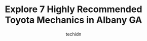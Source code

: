 ---
layout: ampstory
image: https://images.unsplash.com/photo-1653047256226-5abbfa82f1d7?ixlib=rb-4.0.3&ixid=MnwxMjA3fDB8MHxwaG90by1wYWdlfHx8fGVufDB8fHx8&auto=format&fit=crop&w=640&h=853&q=80
author: techidn
featured: false
description: Entrust your vehicle to the 7 best Toyota Mechanic in Albany GA, USA and experience the difference they can make. With their extensive knowledge, state-of-the-art facilities, and commitment 
title: Explore 7 Highly Recommended Toyota Mechanics in Albany GA
cover:
   title: Explore 7 Highly Recommended Toyota Mechanics in Albany GA
   subtitle: Rickpate
   background: https://images.unsplash.com/photo-1653047256226-5abbfa82f1d7?ixlib=rb-4.0.3&ixid=MnwxMjA3fDB8MHxwaG90by1wYWdlfHx8fGVufDB8fHx8&auto=format&fit=crop&w=640&h=853&q=80

pages: 
 - layout: thirds
   top: <h1>#1 Gieryics Automotive Repair</h1>
   bottom: "<p>I do Not recommend this place to anyone Especially if youre a woman..Tom is Not Honest !!! I have my own mechanic but he doesnt do electrical work so I took it here..I </p>"
   background: https://www.knot35.com/toplist/wp-content/uploads/2023/06/best-toyota-mechanic-1-in-albany-ga-1685833894.jpeg
   backgroundblur: true
 - layout: thirds
   top: <h1>#2 Hutchinson Toyota Service Department</h1>
   bottom: "<p>2865 Ledo Rd, Albany, GA 31707, United States</p>"
   background: https://www.knot35.com/toplist/wp-content/uploads/2023/06/best-toyota-mechanic-2-in-albany-ga-1685833895.jpeg
   cta:
      link: https://www.knot35.com/toplist/explore-7-highly-recommended-toyota-mechanics-in-albany-ga/
      text: Explore 7 Highly Recommended Toyota Mechanics in Albany GA
 - layout: thirds
   top: <h1>#3 Erickson Automotive LLC</h1>
   bottom: "<p>1019 W Oglethorpe Blvd, Albany, GA 31701, United States</p>"
   background: https://www.knot35.com/toplist/wp-content/uploads/2023/06/best-toyota-mechanic-3-in-albany-ga-1685833896.jpeg
   cta:
      link: https://www.knot35.com/toplist/explore-7-highly-recommended-toyota-mechanics-in-albany-ga/
      text: Explore 7 Highly Recommended Toyota Mechanics in Albany GA
 - layout: thirds
   top: <h1>#4 Albany Auto Service</h1>
   bottom: "<p>1305 Oglethorpe Ave, Albany, GA 31707, United States</p>"
   background: https://images.unsplash.com/photo-1527067829737-402993088e6b?ixlib=rb-4.0.3&ixid=MnwxMjA3fDB8MHxwaG90by1wYWdlfHx8fGVufDB8fHx8&auto=format&fit=crop&w=640&h=853&q=80
   cta:
      link: https://www.knot35.com/toplist/explore-7-highly-recommended-toyota-mechanics-in-albany-ga/
      text: Explore 7 Highly Recommended Toyota Mechanics in Albany GA
 - layout: thirds
   top: <h1>#5 Haymans Garage</h1>
   bottom: "<p>1207 N Slappey Blvd, Albany, GA 31701, United States</p>"
   background: https://images.unsplash.com/photo-1509114397022-ed747cca3f65?ixlib=rb-4.0.3&ixid=MnwxMjA3fDB8MHxwaG90by1wYWdlfHx8fGVufDB8fHx8&auto=format&fit=crop&w=640&h=853&q=80
   cta:
      link: https://www.knot35.com/toplist/explore-7-highly-recommended-toyota-mechanics-in-albany-ga/
      text: Explore 7 Highly Recommended Toyota Mechanics in Albany GA
 - layout: thirds
   top: <h1>#6 Skips Automotive</h1>
   bottom: "<p>525 W Oglethorpe Blvd, Albany, GA 31701, United States</p>"
   background: https://images.unsplash.com/photo-1524169358666-79f22534bc6e?ixlib=rb-4.0.3&ixid=MnwxMjA3fDB8MHxwaG90by1wYWdlfHx8fGVufDB8fHx8&auto=format&fit=crop&w=640&h=853&q=80
   cta:
      link: https://www.knot35.com/toplist/explore-7-highly-recommended-toyota-mechanics-in-albany-ga/
      text: Explore 7 Highly Recommended Toyota Mechanics in Albany GA
 - layout: thirds
   top: <h1>#7 HP Automotive LLC</h1>
   bottom: "<p>122 Philema Rd, Albany, GA 31701, United States</p>"
   background: https://images.unsplash.com/photo-1484589065579-248aad0d8b13?ixlib=rb-4.0.3&ixid=MnwxMjA3fDB8MHxwaG90by1wYWdlfHx8fGVufDB8fHx8&auto=format&fit=crop&w=640&h=853&q=80
   cta:
      link: https://www.knot35.com/toplist/explore-7-highly-recommended-toyota-mechanics-in-albany-ga/
      text: Explore 7 Highly Recommended Toyota Mechanics in Albany GA
 - layout: thirds
   middle: Continue reading...
   background: https://images.unsplash.com/photo-1518640467707-6811f4a6ab73?ixlib=rb-4.0.3&ixid=MnwxMjA3fDB8MHxwaG90by1wYWdlfHx8fGVufDB8fHx8&auto=format&fit=crop&w=640&h=853&q=80
   cta:
      link: https://www.knot35.com/toplist/explore-7-highly-recommended-toyota-mechanics-in-albany-ga/
      text: Explore 7 Highly Recommended Toyota Mechanics in Albany GA
      
---
